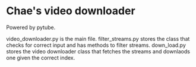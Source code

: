 # Chae's video downloader
 Powered by pytube. 

video_downloader.py is the main file. 
filter_streams.py stores the class that checks for correct input and has methods to filter streams.
down_load.py stores the video downloader class that fetches the streams and downlaods one given the correct index.
